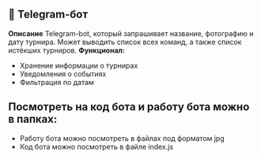 ## 🤖 Telegram-бот
**Описание**
Telegram-bot, который запрашивает название, фотографию и дату турнира. Может выводить список всех команд, а также список истёкших турниров.
**Функционал:**
- Хранение информации о турнирах
- Уведомления о событиях
- Фильтрация по датам

## Посмотреть на код бота и работу бота можно в папках:
- Работу бота можно посмотреть в файлах под форматом jpg
- Код бота можно посмотреть в файле index.js
